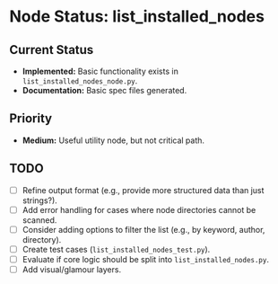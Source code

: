 # Node Status: list_installed_nodes

## Current Status

- **Implemented:** Basic functionality exists in `list_installed_nodes_node.py`.
- **Documentation:** Basic spec files generated.

## Priority

- **Medium:** Useful utility node, but not critical path.

## TODO

- [ ] Refine output format (e.g., provide more structured data than just strings?).
- [ ] Add error handling for cases where node directories cannot be scanned.
- [ ] Consider adding options to filter the list (e.g., by keyword, author, directory).
- [ ] Create test cases (`list_installed_nodes_test.py`).
- [ ] Evaluate if core logic should be split into `list_installed_nodes.py`.
- [ ] Add visual/glamour layers. 